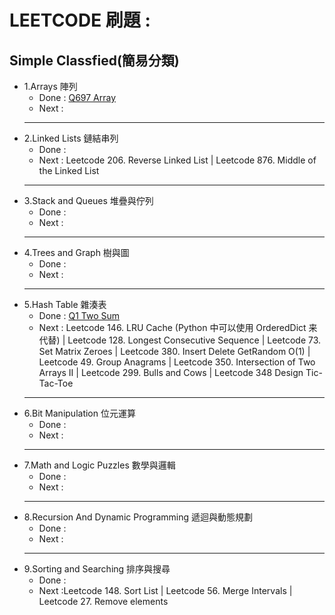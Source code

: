 # LEETCODE 刷題 :

## Simple Classfied(簡易分類)

- 1.Arrays 陣列
  - Done : [Q697 Array](Array/Q697_Array.py) <br/>
  - Next :
  <hr/>
- 2.Linked Lists 鏈結串列
  - Done :
  - Next : Leetcode 206. Reverse Linked List | Leetcode 876. Middle of the Linked List
  <hr/>
- 3.Stack and Queues 堆疊與佇列
  - Done :
  - Next :
  <hr/>
- 4.Trees and Graph 樹與圖
  - Done :
  - Next :
  <hr/>
- 5.Hash Table 雜湊表
  - Done : [Q1 Two Sum](HashMap/Q1_TwoSum.py) <br/>
  - Next :
  Leetcode 146. LRU Cache (Python 中可以使用 OrderedDict 来代替) |
  Leetcode 128. Longest Consecutive Sequence |
  Leetcode 73. Set Matrix Zeroes |
  Leetcode 380. Insert Delete GetRandom O(1) |
  Leetcode 49. Group Anagrams | Leetcode 350. Intersection of Two Arrays II |
  Leetcode 299. Bulls and Cows |
  Leetcode 348 Design Tic-Tac-Toe
  <hr/>
- 6.Bit Manipulation 位元運算
  - Done :
  - Next :
  <hr/>
- 7.Math and Logic Puzzles 數學與邏輯
  - Done :
  - Next :
  <hr/>
- 8.Recursion And Dynamic Programming 遞迴與動態規劃
  - Done :
  - Next :
  <hr/>
- 9.Sorting and Searching 排序與搜尋
  - Done :
  - Next :Leetcode 148. Sort List | Leetcode 56. Merge Intervals | Leetcode 27. Remove elements
